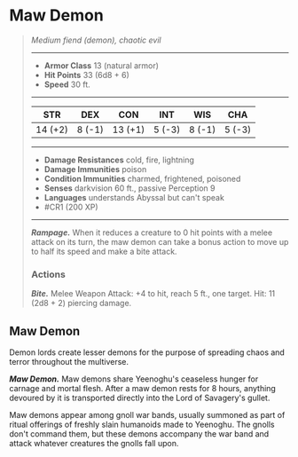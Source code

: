 # Maw Demon
>*Medium fiend (demon), chaotic evil*
>___
>- **Armor Class** 13 (natural armor)
>- **Hit Points** 33 (6d8 + 6)
>- **Speed** 30 ft.
>___
>|STR|DEX|CON|INT|WIS|CHA|
>|:---:|:---:|:---:|:---:|:---:|:---:|
>|14 (+2)|8 (-1)|13 (+1)|5 (-3)|8 (-1)|5 (-3)|
>___
>- **Damage Resistances** cold, fire, lightning
>- **Damage Immunities** poison
>- **Condition Immunities** charmed, frightened, poisoned
>- **Senses** darkvision 60 ft., passive Perception 9
>- **Languages** understands Abyssal but can't speak
>- #CR1 (200 XP)
>___
>***Rampage.*** When it reduces a creature to 0 hit points with a melee attack on its turn, the maw demon can take a bonus action to move up to half its speed and make a bite attack.  
>
>### Actions
>***Bite.*** Melee Weapon Attack: +4 to hit, reach 5 ft., one target. Hit: 11 (2d8 + 2) piercing damage.

## Maw Demon

Demon lords create lesser demons for the purpose of spreading chaos and terror throughout the multiverse.

***Maw Demon.*** Maw demons share Yeenoghu's ceaseless hunger for carnage and mortal flesh. After a maw demon rests for 8 hours, anything devoured by it is transported directly into the Lord of Savagery's gullet.

Maw demons appear among gnoll war bands, usually summoned as part of ritual offerings of freshly slain humanoids made to Yeenoghu. The gnolls don't command them, but these demons accompany the war band and attack whatever creatures the gnolls fall upon.